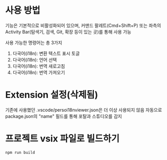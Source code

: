 # 사용 방법

기능은 기본적으로 비활성화되어 있으며, 커맨드 팔레트(Cmd+Shift+P) 또는 좌측의 Activity Bar(탐색기, 검색, Git, 확장 등이 있는 곳)를 통해 사용 가능

사용 가능한 명령어는 총 3가지

1. 다국어(i18n): 변환 텍스트 표시 토글
2. 다국어(i18n): 언어 선택
3. 다국어(i18n): 번역 새로고침
4. 다국어(i18n): 번역 가져오기

# Extension 설정(삭제됨)

기존에 사용했던 .vscode/persoi18nviewer.json은 더 이상 사용되지 않음
자동으로 package.json의 "name" 필드를 통해 포탈과 스튜디오를 감지

# 프로젝트 vsix 파일로 빌드하기

```
npm run build
```

